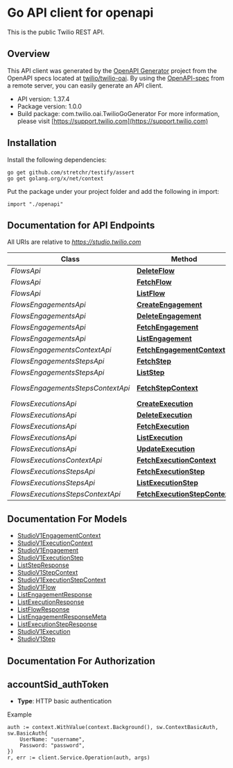 # Go API client for openapi

This is the public Twilio REST API.

## Overview
This API client was generated by the [OpenAPI Generator](https://openapi-generator.tech) project from the OpenAPI specs located at [twilio/twilio-oai](https://github.com/twilio/twilio-oai/tree/main/spec).  By using the [OpenAPI-spec](https://www.openapis.org/) from a remote server, you can easily generate an API client.

- API version: 1.37.4
- Package version: 1.0.0
- Build package: com.twilio.oai.TwilioGoGenerator
For more information, please visit [https://support.twilio.com](https://support.twilio.com)

## Installation

Install the following dependencies:

```shell
go get github.com/stretchr/testify/assert
go get golang.org/x/net/context
```

Put the package under your project folder and add the following in import:

```golang
import "./openapi"
```

## Documentation for API Endpoints

All URIs are relative to *https://studio.twilio.com*

Class | Method | HTTP request | Description
------------ | ------------- | ------------- | -------------
*FlowsApi* | [**DeleteFlow**](docs/FlowsApi.md#deleteflow) | **Delete** /v1/Flows/{Sid} | 
*FlowsApi* | [**FetchFlow**](docs/FlowsApi.md#fetchflow) | **Get** /v1/Flows/{Sid} | 
*FlowsApi* | [**ListFlow**](docs/FlowsApi.md#listflow) | **Get** /v1/Flows | 
*FlowsEngagementsApi* | [**CreateEngagement**](docs/FlowsEngagementsApi.md#createengagement) | **Post** /v1/Flows/{FlowSid}/Engagements | 
*FlowsEngagementsApi* | [**DeleteEngagement**](docs/FlowsEngagementsApi.md#deleteengagement) | **Delete** /v1/Flows/{FlowSid}/Engagements/{Sid} | 
*FlowsEngagementsApi* | [**FetchEngagement**](docs/FlowsEngagementsApi.md#fetchengagement) | **Get** /v1/Flows/{FlowSid}/Engagements/{Sid} | 
*FlowsEngagementsApi* | [**ListEngagement**](docs/FlowsEngagementsApi.md#listengagement) | **Get** /v1/Flows/{FlowSid}/Engagements | 
*FlowsEngagementsContextApi* | [**FetchEngagementContext**](docs/FlowsEngagementsContextApi.md#fetchengagementcontext) | **Get** /v1/Flows/{FlowSid}/Engagements/{EngagementSid}/Context | 
*FlowsEngagementsStepsApi* | [**FetchStep**](docs/FlowsEngagementsStepsApi.md#fetchstep) | **Get** /v1/Flows/{FlowSid}/Engagements/{EngagementSid}/Steps/{Sid} | 
*FlowsEngagementsStepsApi* | [**ListStep**](docs/FlowsEngagementsStepsApi.md#liststep) | **Get** /v1/Flows/{FlowSid}/Engagements/{EngagementSid}/Steps | 
*FlowsEngagementsStepsContextApi* | [**FetchStepContext**](docs/FlowsEngagementsStepsContextApi.md#fetchstepcontext) | **Get** /v1/Flows/{FlowSid}/Engagements/{EngagementSid}/Steps/{StepSid}/Context | 
*FlowsExecutionsApi* | [**CreateExecution**](docs/FlowsExecutionsApi.md#createexecution) | **Post** /v1/Flows/{FlowSid}/Executions | 
*FlowsExecutionsApi* | [**DeleteExecution**](docs/FlowsExecutionsApi.md#deleteexecution) | **Delete** /v1/Flows/{FlowSid}/Executions/{Sid} | 
*FlowsExecutionsApi* | [**FetchExecution**](docs/FlowsExecutionsApi.md#fetchexecution) | **Get** /v1/Flows/{FlowSid}/Executions/{Sid} | 
*FlowsExecutionsApi* | [**ListExecution**](docs/FlowsExecutionsApi.md#listexecution) | **Get** /v1/Flows/{FlowSid}/Executions | 
*FlowsExecutionsApi* | [**UpdateExecution**](docs/FlowsExecutionsApi.md#updateexecution) | **Post** /v1/Flows/{FlowSid}/Executions/{Sid} | 
*FlowsExecutionsContextApi* | [**FetchExecutionContext**](docs/FlowsExecutionsContextApi.md#fetchexecutioncontext) | **Get** /v1/Flows/{FlowSid}/Executions/{ExecutionSid}/Context | 
*FlowsExecutionsStepsApi* | [**FetchExecutionStep**](docs/FlowsExecutionsStepsApi.md#fetchexecutionstep) | **Get** /v1/Flows/{FlowSid}/Executions/{ExecutionSid}/Steps/{Sid} | 
*FlowsExecutionsStepsApi* | [**ListExecutionStep**](docs/FlowsExecutionsStepsApi.md#listexecutionstep) | **Get** /v1/Flows/{FlowSid}/Executions/{ExecutionSid}/Steps | 
*FlowsExecutionsStepsContextApi* | [**FetchExecutionStepContext**](docs/FlowsExecutionsStepsContextApi.md#fetchexecutionstepcontext) | **Get** /v1/Flows/{FlowSid}/Executions/{ExecutionSid}/Steps/{StepSid}/Context | 


## Documentation For Models

 - [StudioV1EngagementContext](docs/StudioV1EngagementContext.md)
 - [StudioV1ExecutionContext](docs/StudioV1ExecutionContext.md)
 - [StudioV1Engagement](docs/StudioV1Engagement.md)
 - [StudioV1ExecutionStep](docs/StudioV1ExecutionStep.md)
 - [ListStepResponse](docs/ListStepResponse.md)
 - [StudioV1StepContext](docs/StudioV1StepContext.md)
 - [StudioV1ExecutionStepContext](docs/StudioV1ExecutionStepContext.md)
 - [StudioV1Flow](docs/StudioV1Flow.md)
 - [ListEngagementResponse](docs/ListEngagementResponse.md)
 - [ListExecutionResponse](docs/ListExecutionResponse.md)
 - [ListFlowResponse](docs/ListFlowResponse.md)
 - [ListEngagementResponseMeta](docs/ListEngagementResponseMeta.md)
 - [ListExecutionStepResponse](docs/ListExecutionStepResponse.md)
 - [StudioV1Execution](docs/StudioV1Execution.md)
 - [StudioV1Step](docs/StudioV1Step.md)


## Documentation For Authorization



## accountSid_authToken

- **Type**: HTTP basic authentication

Example

```golang
auth := context.WithValue(context.Background(), sw.ContextBasicAuth, sw.BasicAuth{
    UserName: "username",
    Password: "password",
})
r, err := client.Service.Operation(auth, args)
```

